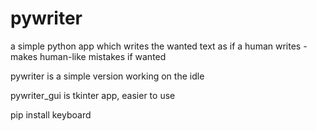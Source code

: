 # pywriter
a simple python app which writes the wanted text as if a human writes - makes human-like mistakes if wanted

pywriter is a simple version working on the idle

pywriter_gui is tkinter app, easier to use

pip install keyboard
